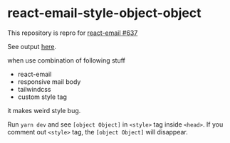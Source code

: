 # react-email-style-object-object

This repository is repro for [react-email #637](https://github.com/resendlabs/react-email/issues/637)

See output [here](https://ranolp.github.io/react-email-style-object-object/).

when use combination of following stuff

- react-email
- responsive mail body
- tailwindcss
- custom style tag

it makes weird style bug.

Run `yarn dev` and see `[object Object]` in `<style>` tag inside `<head>`.
If you comment out `<style>` tag, the `[object Object]` will disappear.
